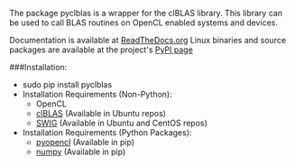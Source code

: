 The package pyclblas is a wrapper for the clBLAS library.  This library can be used to call BLAS routines on OpenCL enabled systems and devices.  

Documentation is available at [ReadTheDocs.org](https://pyclblas.readthedocs.io/en/latest/index.html)
Linux binaries and source packages are available at the project's [PyPI page](https://pypi.python.org/pypi/pyclblas/)

###Installation:
* sudo pip install pyclblas
* Installation Requirements (Non-Python):
    * OpenCL
    * [clBLAS](https://github.com/clMathLibraries/clBLAS) (Available in Ubuntu repos)
    * [SWIG](https://www.swig.org/) (Available in Ubuntu and CentOS repos)
* Installation Requirements (Python Packages):
    * [pyopencl](https://github.com/pyopencl/pyopencl/) (Available in pip)
    * [numpy](https://github.com/numpy/numpy) (Available in pip)
